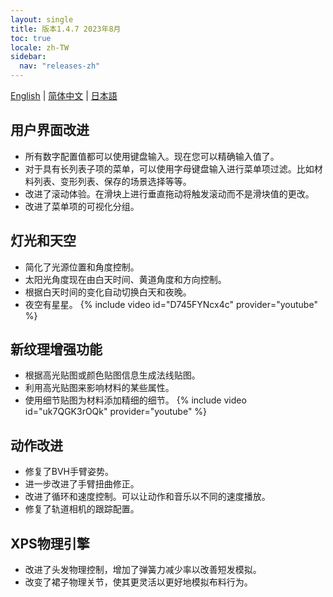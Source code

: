 ```yaml
---
layout: single
title: 版本1.4.7 2023年8月
toc: true
locale: zh-TW
sidebar:
  nav: "releases-zh"
---
```

[English](/dancexr/releases/1.4.7) | [简体中文](/zh/dancexr/releases/1.4.7) | [日本語](/jp/dancexr/releases/1.4.7)

## 用户界面改进
* 所有数字配置值都可以使用键盘输入。现在您可以精确输入值了。
* 对于具有长列表子项的菜单，可以使用字母键盘输入进行菜单项过滤。比如材料列表、变形列表、保存的场景选择等等。
* 改进了滚动体验。在滑块上进行垂直拖动将触发滚动而不是滑块值的更改。
* 改进了菜单项的可视化分组。

## 灯光和天空
* 简化了光源位置和角度控制。
* 太阳光角度现在由白天时间、黄道角度和方向控制。
* 根据白天时间的变化自动切换白天和夜晚。
* 夜空有星星。
{% include video id="D745FYNcx4c" provider="youtube" %}

## 新纹理增强功能
* 根据高光贴图或颜色贴图信息生成法线贴图。
* 利用高光贴图来影响材料的某些属性。
* 使用细节贴图为材料添加精细的细节。
{% include video id="uk7QGK3rOQk" provider="youtube" %}

## 动作改进
* 修复了BVH手臂姿势。
* 进一步改进了手臂扭曲修正。
* 改进了循环和速度控制。可以让动作和音乐以不同的速度播放。
* 修复了轨道相机的跟踪配置。

## XPS物理引擎
* 改进了头发物理控制，增加了弹簧力减少率以改善短发模拟。
* 改变了裙子物理关节，使其更灵活以更好地模拟布料行为。